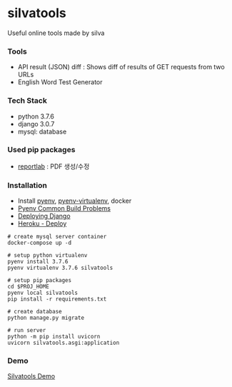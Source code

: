# silvatools

Useful online tools made by silva

### Tools

- API result (JSON) diff : Shows diff of results of GET requests from two URLs
- English Word Test Generator

### Tech Stack

- python 3.7.6
- django 3.0.7
- mysql: database

### Used pip packages

- [reportlab](https://www.reportlab.com/docs/reportlab-userguide.pdf) : PDF 생성/수정

### Installation

- Install [pyenv](https://github.com/pyenv/pyenv), [pyenv-virtualenv](https://github.com/pyenv/pyenv-virtualenv), docker
- [Pyenv Common Build Problems](https://github.com/pyenv/pyenv/wiki/common-build-problems) 
- [Deploying Django](https://docs.djangoproject.com/en/3.0/howto/deployment/)
- [Heroku - Deploy](https://devcenter.heroku.com/articles/getting-started-with-python#deploy-the-app)

```shell script
# create mysql server container
docker-compose up -d

# setup python virtualenv
pyenv install 3.7.6
pyenv virtualenv 3.7.6 silvatools

# setup pip packages
cd $PROJ_HOME
pyenv local silvatools
pip install -r requirements.txt

# create database
python manage.py migrate

# run server
python -m pip install uvicorn
uvicorn silvatools.asgi:application
```

### Demo

[Silvatools Demo](https://gentle-river-30448.herokuapp.com/)
